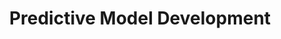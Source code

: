 ---
layout: sub-service
order: 5
title: "Predictive Model Development"
parent: "Data & Advanced Analytics"
description: "With our Predictive Model Development services, SLKone enables your organization to forecast future trends and behaviors, enhancing your strategic decision-making and operational efficiency."
intro: "Unlock the power of data with SLKone's Predictive Model Development services, enabling accurate forecasting and informed decision-making."
approach: "We utilize advanced statistical and machine learning techniques to develop predictive models tailored to your business needs. Our data-driven approach ensures accuracy and reliability, empowering you to make informed decisions."
focus_areas:
  - title: "Model Design"
    content: "Design predictive models that align with your strategic objectives and business requirements."
    icon: "fa-drafting-compass"
  - title: "Data Preparation"
    content: "Clean, transform, and prepare your data to ensure it's ready for accurate model training and analysis."
    icon: "fa-filter-circle-xmark"
  - title: "Model Development"
    content: "Develop and train predictive models using the latest machine learning algorithms and techniques."
    icon: "fa-code-branch"
  - title: "Model Validation"
    content: "Validate models to ensure they meet performance standards and provide reliable predictions."
    icon: "fa-square-check"
  - title: "Model Deployment"
    content: "Integrate predictive models into your business processes and decision-making systems."
    icon: "fa-rocket"

why_choose:
  - "Advanced Statistical and ML Techniques"
  - "Tailored Model Solutions"
  - "Proven Accuracy and Reliability"
  - "Expert Data Scientists and Analysts"
cta: "Contact us to explore how our Predictive Model Development services can enhance your forecasting capabilities and drive strategic growth."
icon: "fa-bars-progress"
color: "tangerine"
image: "/assets/images/backgrounds/predictive-model-development.webp"
permalink: /services/data-and-advanced-analytics/predictive-model-development
redirect_to: /services/data-and-advanced-analytics#predictive-model-development
---